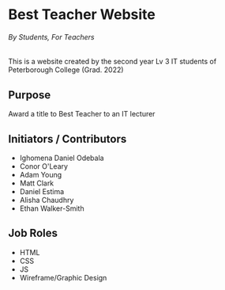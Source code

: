# Best Teacher Website 
###### By Students, For Teachers

This is a website created by the second year Lv 3 IT students of Peterborough College (Grad. 2022)

## Purpose
Award a title to Best Teacher to an IT lecturer


## Initiators / Contributors
- Ighomena Daniel Odebala
- Conor O'Leary
- Adam Young
- Matt Clark
- Daniel Estima
- Alisha Chaudhry
- Ethan Walker-Smith

## Job Roles
- HTML
- CSS
- JS
- Wireframe/Graphic Design
